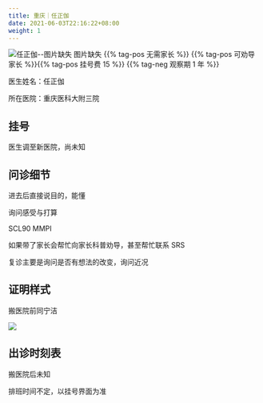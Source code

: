 ```yaml
---
title: 重庆｜任正伽
date: 2021-06-03T22:16:22+08:00
weight: 1
---
```


![任正伽--图片缺失](images/doctor/ji-ling-lost.png)
图片缺失
{{% tag-pos 无需家长 %}} {{% tag-pos 可劝导家长 %}}{{% tag-pos 挂号费 15 %}}
{{% tag-neg 观察期 1 年 %}}

医生姓名：任正伽

所在医院：重庆医科大附三院

## 挂号

医生调至新医院，尚未知

## 问诊细节

进去后直接说目的，能懂

询问感受与打算

SCL90 MMPI

如果带了家长会帮忙向家长科普劝导，甚至帮忙联系 SRS

复诊主要是询问是否有想法的改变，询问近况

## 证明样式

搬医院前同宁洁

![](images/doctor/ning-jie-zm.jpg)

## 出诊时刻表

搬医院后未知

排班时间不定，以挂号界面为准
